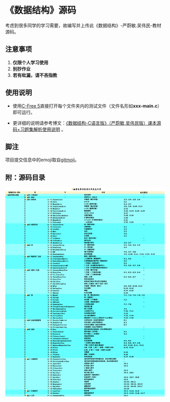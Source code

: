 # 《数据结构》源码
考虑到很多同学的学习需要，故编写并上传此《数据结构》-严蔚敏.吴伟民-教材源码。

## 注意事项
1. **仅限个人学习使用**
2. **别抄作业**
3. **若有纰漏，请不吝指教**

## 使用说明
*   使用[C-Free 5](http://www.programarts.com/cfree_ch/)直接打开每个文件夹内的测试文件（文件名形如**xxx-main.c**）即可运行。

*   更详细的说明请参考博文：[《数据结构-C语言版》（严蔚敏,吴伟民版）课本源码+习题集解析使用说明](https://www.cnblogs.com/kangjianwei101/p/5221816.html) 。

## 脚注
项目提交信息中的emoji取自[gitmoji](https://gitmoji.carloscuesta.me/)。

## 附：源码目录
![《数据结构》源码目录](目录.png) 

